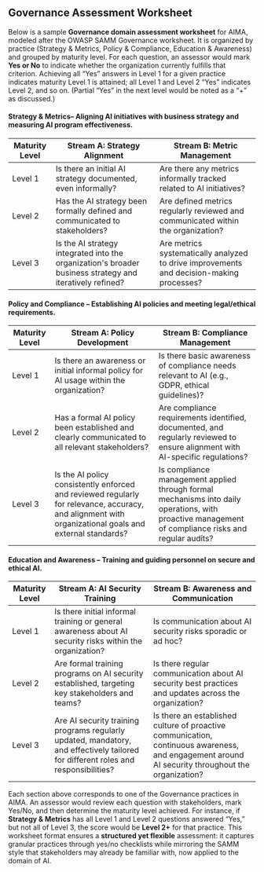 ## Governance Assessment Worksheet

Below is a sample **Governance domain assessment worksheet** for AIMA, modeled after the OWASP SAMM Governance worksheet. It is organized by practice (Strategy & Metrics, Policy & Compliance, Education & Awareness) and grouped by maturity level. For each question, an assessor would mark **Yes or No** to indicate whether the organization currently fulfills that criterion. Achieving all “Yes” answers in Level 1 for a given practice indicates maturity Level 1 is attained; all Level 1 and Level 2 “Yes” indicates Level 2, and so on. (Partial “Yes” in the next level would be noted as a “+” as discussed.)


#### Strategy & Metrics– Aligning AI initiatives with business strategy and measuring AI program effectiveness.

| Maturity Level | Stream A: Strategy Alignment                                                                             | Stream B: Metric Management                                                              |
| -------------- |----------------------------------------------------------------------------------------------------------| ---------------------------------------------------------------------------------------- |
| Level 1        | Is there an initial AI strategy documented, even informally?                                             | Are there any metrics informally tracked related to AI initiatives?                      |
| Level 2        | Has the AI strategy been formally defined and communicated to stakeholders?                              | Are defined metrics regularly reviewed and communicated within the organization?         |
| Level 3        | Is the AI strategy integrated into the organization's broader business strategy and iteratively refined? | Are metrics systematically analyzed to drive improvements and decision-making processes? |


#### Policy and Compliance – Establishing AI policies and meeting legal/ethical requirements.

| Maturity Level | Stream A: Policy Development                                                                                                                           | Stream B: Compliance Management                                                                                                                     |
|----------------|--------------------------------------------------------------------------------------------------------------------------------------------------------|-----------------------------------------------------------------------------------------------------------------------------------------------------|
| Level 1        | Is there an awareness or initial informal policy for AI usage within the organization?                                                                 | Is there basic awareness of compliance needs relevant to AI (e.g., GDPR, ethical guidelines)?                                                       |
| Level 2        | Has a formal AI policy been established and clearly communicated to all relevant stakeholders?                                                         | Are compliance requirements identified, documented, and regularly reviewed to ensure alignment with AI-specific regulations?                        |
| Level 3        | Is the AI policy consistently enforced and reviewed regularly for relevance, accuracy, and alignment with organizational goals and external standards? | Is compliance management applied through formal mechanisms into daily operations, with proactive management of compliance risks and regular audits? |


#### Education and Awareness – Training and guiding personnel on secure and ethical AI.

| Maturity Level | Stream A: AI Security Training                                                                                                     | Stream B: Awareness and Communication                                                                                                            |
| -------------- | ---------------------------------------------------------------------------------------------------------------------------------- | ------------------------------------------------------------------------------------------------------------------------------------------------ |
| Level 1        | Is there initial informal training or general awareness about AI security risks within the organization?                           | Is communication about AI security risks sporadic or ad hoc?                                                                                     |
| Level 2        | Are formal training programs on AI security established, targeting key stakeholders and teams?                                     | Is there regular communication about AI security best practices and updates across the organization?                                             |
| Level 3        | Are AI security training programs regularly updated, mandatory, and effectively tailored for different roles and responsibilities? | Is there an established culture of proactive communication, continuous awareness, and engagement around AI security throughout the organization? |


Each section above corresponds to one of the Governance practices in AIMA. An assessor would review each question with stakeholders, mark Yes/No, and then determine the maturity level achieved. For instance, if **Strategy & Metrics** has all Level 1 and Level 2 questions answered “Yes,” but not all of Level 3, the score would be **Level 2+** for that practice. This worksheet format ensures a **structured yet flexible** assessment: it captures granular practices through yes/no checklists while mirroring the SAMM style that stakeholders may already be familiar with, now applied to the domain of AI.

